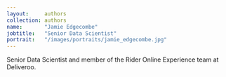 ```yaml
---
layout:     authors
collection: authors
name:       "Jamie Edgecombe"
jobtitle:   "Senior Data Scientist"
portrait:   "/images/portraits/jamie_edgecombe.jpg"
---
```


Senior Data Scientist and member of the Rider Online Experience team at Deliveroo.

